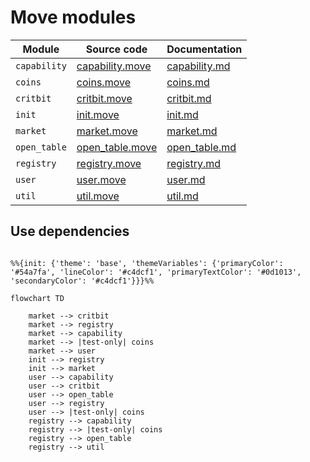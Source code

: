 # Move modules

| Module | Source code | Documentation |
| ------ | ----------- | ------------- |
| `capability` | [capability.move](../../src/move/econia/sources/capability.move) | [capability.md](../../src/move/econia/build/Econia/docs/capability.md) |
| `coins`      | [coins.move](../../src/move/econia/sources/coins.move)           | [coins.md](../../src/move/econia/build/Econia/docs/coins.md)           |
| `critbit`    | [critbit.move](../../src/move/econia/sources/critbit.move)       | [critbit.md](../../src/move/econia/build/Econia/docs/critbit.md)       |
| `init`       | [init.move](../../src/move/econia/sources/init.move)             | [init.md](../../src/move/econia/build/Econia/docs/init.md)             |
| `market`     | [market.move](../../src/move/econia/sources/market.move)         | [market.md](../../src/move/econia/build/Econia/docs/market.md)         |
| `open_table` | [open_table.move](../../src/move/econia/sources/open_table.move) | [open_table.md](../../src/move/econia/build/Econia/docs/open_table.md) |
| `registry`   | [registry.move](../../src/move/econia/sources/registry.move)     | [registry.md](../../src/move/econia/build/Econia/docs/registry.md)     |
| `user`       | [user.move](../../src/move/econia/sources/user.move)             | [user.md](../../src/move/econia/build/Econia/docs/user.md)             |
| `util`       | [util.move](../../src/move/econia/sources/util.move)             | [util.md](../../src/move/econia/build/Econia/docs/util.md)             |

## Use dependencies

```mermaid

%%{init: {'theme': 'base', 'themeVariables': {'primaryColor': '#54a7fa', 'lineColor': '#c4dcf1', 'primaryTextColor': '#0d1013', 'secondaryColor': '#c4dcf1'}}}%%

flowchart TD

    market --> critbit
    market --> registry
    market --> capability
    market --> |test-only| coins
    market --> user
    init --> registry
    init --> market
    user --> capability
    user --> critbit
    user --> open_table
    user --> registry
    user --> |test-only| coins
    registry --> capability
    registry --> |test-only| coins
    registry --> open_table
    registry --> util

```